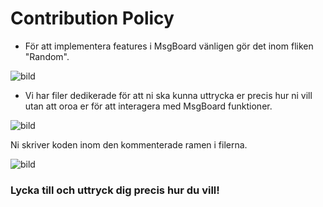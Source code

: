 # Contribution Policy

* För att implementera features i MsgBoard vänligen gör det inom fliken "Random".

![bild](https://user-images.githubusercontent.com/76432491/214716763-3d53b16c-326d-4588-8bc0-5c360cf29e0d.png)

* Vi har filer dedikerade för att ni ska kunna uttrycka er precis hur ni vill utan att oroa er för att interagera med MsgBoard funktioner.

![bild](https://user-images.githubusercontent.com/76432491/214717299-a9117adc-2aee-43dd-a0c8-9eaf61653a6b.png)

Ni skriver koden inom den kommenterade ramen i filerna.

![bild](https://user-images.githubusercontent.com/76432491/214717515-f615ddec-a6a0-4e63-9670-b2cca82facf6.png)

### Lycka till och uttryck dig precis hur du vill!
